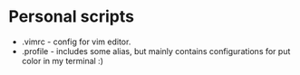 Personal scripts
================
* .vimrc - config for vim editor.
* .profile - includes some alias, but mainly contains configurations for put color in my terminal :)
